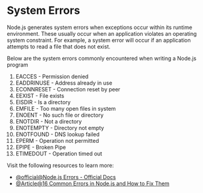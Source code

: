 # System Errors

Node.js generates system errors when exceptions occur within its runtime environment. These usually occur when an application violates an operating system constraint.
For example, a system error will occur if an application attempts to read a file that does not exist.

Below are the system errors commonly encountered when writing a Node.js program

1. EACCES - Permission denied
2. EADDRINUSE - Address already in use
3. ECONNRESET - Connection reset by peer
4. EEXIST - File exists
5. EISDIR - Is a directory
6. EMFILE - Too many open files in system
7. ENOENT - No such file or directory
8. ENOTDIR - Not a directory
9. ENOTEMPTY - Directory not empty
10. ENOTFOUND - DNS lookup failed
11. EPERM - Operation not permitted
12. EPIPE - Broken Pipe
13. ETIMEDOUT - Operation timed out

Visit the following resources to learn more:

- [@official@Node.js Errors - Official Docs](https://nodejs.org/api/errors.html#errors_class_systemerror)
- [@Article@16 Common Errors in Node.js and How to Fix Them](https://betterstack.com/community/guides/scaling-nodejs/nodejs-errors/)
